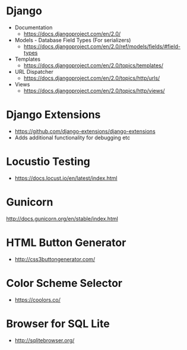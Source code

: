 # Django
- Documentation
    - https://docs.djangoproject.com/en/2.0/
- Models - Database Field Types (For serializers)
    - https://docs.djangoproject.com/en/2.0/ref/models/fields/#field-types
- Templates
    - https://docs.djangoproject.com/en/2.0/topics/templates/
- URL Dispatcher
    - https://docs.djangoproject.com/en/2.0/topics/http/urls/
- Views
    - https://docs.djangoproject.com/en/2.0/topics/http/views/

# Django Extensions
- https://github.com/django-extensions/django-extensions
- Adds additional functionality for debugging etc

# Locustio Testing
- https://docs.locust.io/en/latest/index.html

# Gunicorn
http://docs.gunicorn.org/en/stable/index.html

# HTML Button Generator
- http://css3buttongenerator.com/

# Color Scheme Selector
- https://coolors.co/

# Browser for SQL Lite
- http://sqlitebrowser.org/